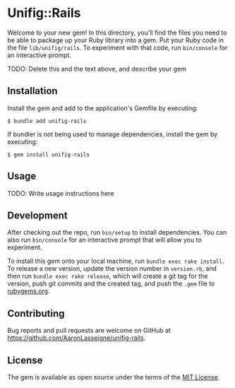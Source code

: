 # Unifig::Rails

Welcome to your new gem! In this directory, you'll find the files you need to be able to package up your Ruby library into a gem. Put your Ruby code in the file `lib/unifig/rails`. To experiment with that code, run `bin/console` for an interactive prompt.

TODO: Delete this and the text above, and describe your gem

## Installation

Install the gem and add to the application's Gemfile by executing:

    $ bundle add unifig-rails

If bundler is not being used to manage dependencies, install the gem by executing:

    $ gem install unifig-rails

## Usage

TODO: Write usage instructions here

## Development

After checking out the repo, run `bin/setup` to install dependencies. You can also run `bin/console` for an interactive prompt that will allow you to experiment.

To install this gem onto your local machine, run `bundle exec rake install`. To release a new version, update the version number in `version.rb`, and then run `bundle exec rake release`, which will create a git tag for the version, push git commits and the created tag, and push the `.gem` file to [rubygems.org](https://rubygems.org).

## Contributing

Bug reports and pull requests are welcome on GitHub at https://github.com/AaronLasseigne/unifig-rails.

## License

The gem is available as open source under the terms of the [MIT License](https://opensource.org/licenses/MIT).
